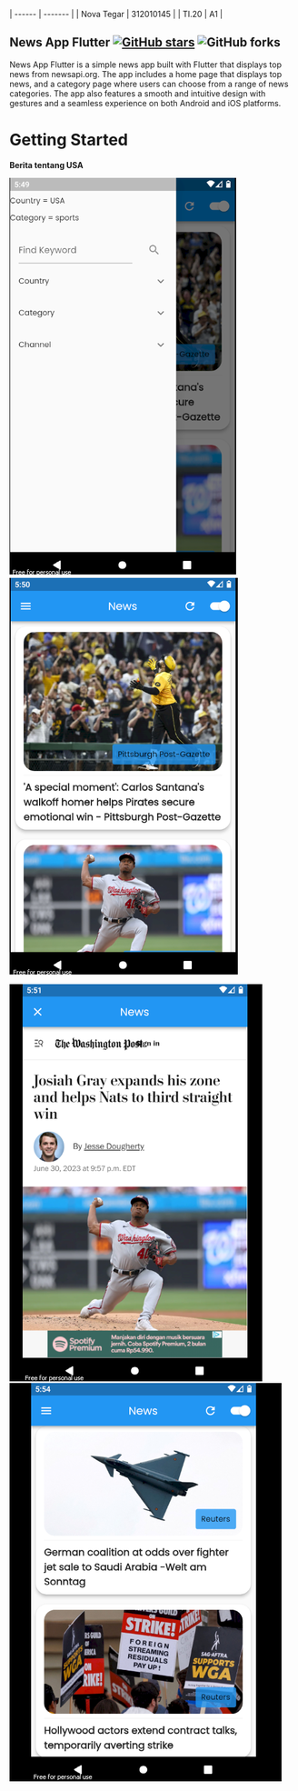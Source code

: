 | ------ | ------- |
| Nova Tegar | 312010145 |
| TI.20 | A1 |

## News App Flutter [![GitHub stars](https://img.shields.io/github/stars/j-j-gajjar/FLUTTER_NewsApp?style=social)](https://github.com/login?return_to=%2Fj-j-gajjar%FLUTTER_NewsApp) ![GitHub forks](https://img.shields.io/github/forks/j-j-gajjar/FLUTTER_NewsApp?style=social)

News App Flutter is a simple news app built with Flutter that displays top news from newsapi.org. The app includes a home page that displays top news, and a category page where users can choose from a range of news categories. The app also features a smooth and intuitive design with gestures and a seamless experience on both Android and iOS platforms.

# Getting Started

<b> Berita tentang USA </b>

![p](ScreenShots/news%201.png)
![p](ScreenShots/news%202.png)
<br>

![p](ScreenShots/news%203.png)
![p](ScreenShots/news%204.png)
